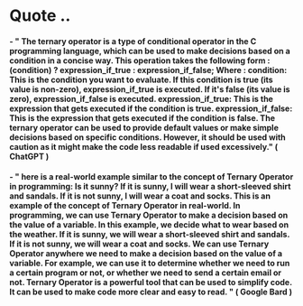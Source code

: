 # Quote ..

#### - " The ternary operator is a type of conditional operator in the C programming language, which can be used to make decisions based on a condition in a concise way. This operation takes the following form : (condition) ? expression_if_true : expression_if_false; Where : condition: This is the condition you want to evaluate. If this condition is true (its value is non-zero), expression_if_true is executed. If it's false (its value is zero), expression_if_false is executed. expression_if_true: This is the expression that gets executed if the condition is true. expression_if_false: This is the expression that gets executed if the condition is false. The ternary operator can be used to provide default values or make simple decisions based on specific conditions. However, it should be used with caution as it might make the code less readable if used excessively." ( ChatGPT )

#### - " here is a real-world example similar to the concept of Ternary Operator in programming: Is it sunny? If it is sunny, I will wear a short-sleeved shirt and sandals. If it is not sunny, I will wear a coat and socks. This is an example of the concept of Ternary Operator in real-world. In programming, we can use Ternary Operator to make a decision based on the value of a variable. In this example, we decide what to wear based on the weather. If it is sunny, we will wear a short-sleeved shirt and sandals. If it is not sunny, we will wear a coat and socks. We can use Ternary Operator anywhere we need to make a decision based on the value of a variable. For example, we can use it to determine whether we need to run a certain program or not, or whether we need to send a certain email or not. Ternary Operator is a powerful tool that can be used to simplify code. It can be used to make code more clear and easy to read. " ( Google Bard )
